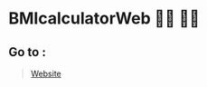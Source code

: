 # BMIcalculatorWeb :biking_man:	:weight_lifting_woman:

## Go to :
 
>[Website](https://durgaprasadmamidi.github.io/BMIcalculatorWeb/)

